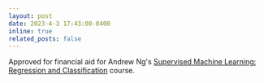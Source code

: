 ```yaml
---
layout: post
date: 2023-4-3 17:43:00-0400
inline: true
related_posts: false
---
```


Approved for financial aid for Andrew Ng's [Supervised Machine Learning: Regression and Classification](https://www.coursera.org/learn/machine-learning?utm_medium=sem&utm_source=gg&utm_campaign=B2C_NAMER_machine-learning-introduction_stanford_FTCOF_specializations_country-US&campaignid=685340575&adgroupid=146515176429&device=c&keyword=&matchtype=&network=g&devicemodel=&adposition=&creativeid=650958766227&hide_mobile_promo&gclid=Cj0KCQjw8qmhBhClARIsANAtbodbbYb7ZCYqdXAkp2CC-T7aJovIEO13G_3oQXOqDZz8l1Vi3uqEpIgaAkJwEALw_wcB) course.